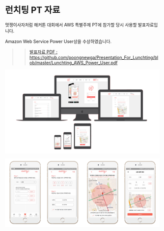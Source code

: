 # 런치팅 PT 자료

멋쟁이사자처럼 해커톤 대회에서 AWS 특별주제 PT에 참가할 당시 사용할 발표자료입니다.


Amazon Web Service Power User상을 수상하였습니다.

>> [ 발표자료 PDF : https://github.com/poongnewga/Presentation_For_Lunchting/blob/master/Lunchting_AWS_Power_User.pdf ](https://github.com/poongnewga/Presentation_For_Lunchting/blob/master/Lunchting_AWS_Power_User.pdf)

![lunchting_web](./lunchting_web.png)

![lunchting_mobile](./lunchting_mobile.png)
